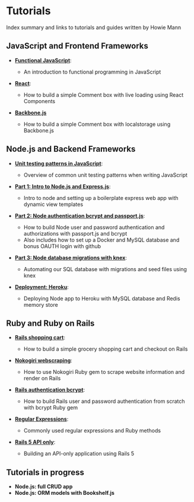 # Tutorials
Index summary and links to tutorials and guides written by Howie Mann

## JavaScript and Frontend Frameworks
- [**Functional JavaScript**](functional_js.md):
  - An introduction to functional programming in JavaScript

- [**React**](react_view.md):
  - How to build a simple Comment box with live loading using React Components

- [**Backbone.js**](backbonejs.md)
  - How to build a simple Comment box with localstorage using Backbone.js

## Node.js and Backend Frameworks
- [**Unit testing patterns in JavaScript**](testing_js.md):
  - Overview of common unit testing patterns when writing JavaScript

- [**Part 1: Intro to Node.js and Express.js**](node_express_intro.md):
  - Intro to node and setting up a boilerplate express web app with dynamic view templates

- [**Part 2: Node authentication bcrypt and passport.js**](node_authentication.md):
  - How to build Node user and password authentication and authorizations with passport.js and bcrypt
  - Also includes how to set up a Docker and MySQL database and bonus OAUTH login with github

- [**Part 3: Node database migrations with knex**](node_database.md):
  - Automating our SQL database with migrations and seed files using knex

- [**Deployment: Heroku**](node_deploy_heroku.md):
  - Deploying Node app to Heroku with MySQL database and Redis memory store

## Ruby and Ruby on Rails
- [**Rails shopping cart**](Rails_Shopping_Cart.md):
  - How to build a simple grocery shopping cart and checkout on Rails

- [**Nokogiri webscraping**](Nokogiri_Webscraping.md):
  - How to use Nokogiri Ruby gem to scrape website information and render on Rails

- [**Rails authentication bcrypt**](rails_authentication.md):
  - How to build Rails user and password authentication from scratch with bcrypt Ruby gem

- [**Regular Expressions**](regular_expressions.md):
  - Commonly used regular expressions and Ruby methods

- [**Rails 5 API only**](rails_api.md):
  - Building an API-only application using Rails 5

## Tutorials in progress
- **Node.js: full CRUD app**
- **Node.js: ORM models with Bookshelf.js**
